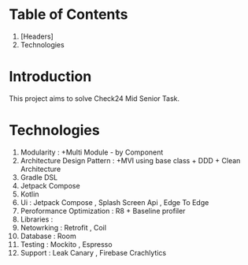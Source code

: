 # **Table of Contents**
1. [Headers]
2. Technologies


# Introduction 
This project aims to solve Check24 Mid Senior Task. 

# **Technologies**
1. Modularity : +Multi Module - by Component
2. Architecture Design Pattern : +MVI using base class + DDD + Clean Architecture
3. Gradle DSL
4. Jetpack Compose
5. Kotlin
6. Ui : Jetpack Compose , Splash Screen Api , Edge To Edge
8. Peroformance Optimization : R8 + Baseline profiler
9. Libraries :
  1. Netowrking  : Retrofit , Coil
  2. Database    : Room
  3. Testing     : Mockito , Espresso
  4. Support     : Leak Canary , Firebase Crachlytics
  
  
